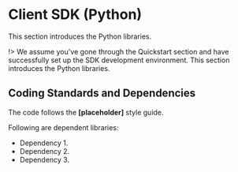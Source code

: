 # Client SDK (Python)

This section introduces the Python libraries.

!> We assume you've gone through the Quickstart section and have successfully set up the SDK development environment. This section introduces the Python libraries.

## Coding Standards and Dependencies

The code follows the **[placeholder]** style guide.

Following are dependent libraries:

* Dependency 1.
* Dependency 2.
* Dependency 3.
